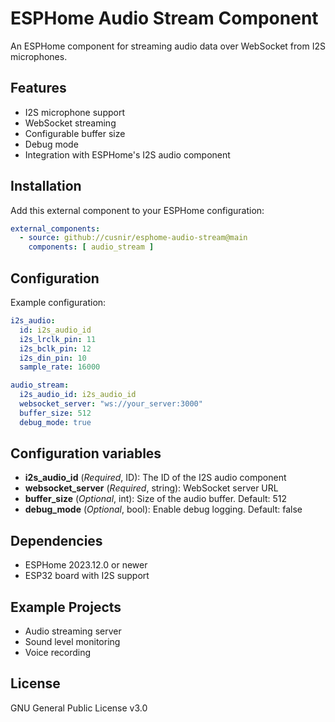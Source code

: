 # ESPHome Audio Stream Component

An ESPHome component for streaming audio data over WebSocket from I2S microphones.

## Features
- I2S microphone support
- WebSocket streaming
- Configurable buffer size
- Debug mode
- Integration with ESPHome's I2S audio component

## Installation

Add this external component to your ESPHome configuration:

```yaml
external_components:
  - source: github://cusnir/esphome-audio-stream@main
    components: [ audio_stream ]
```

## Configuration

Example configuration:

```yaml
i2s_audio:
  id: i2s_audio_id
  i2s_lrclk_pin: 11
  i2s_bclk_pin: 12
  i2s_din_pin: 10
  sample_rate: 16000

audio_stream:
  i2s_audio_id: i2s_audio_id
  websocket_server: "ws://your_server:3000"
  buffer_size: 512
  debug_mode: true
```

## Configuration variables

- **i2s_audio_id** (*Required*, ID): The ID of the I2S audio component
- **websocket_server** (*Required*, string): WebSocket server URL
- **buffer_size** (*Optional*, int): Size of the audio buffer. Default: 512
- **debug_mode** (*Optional*, bool): Enable debug logging. Default: false

## Dependencies
- ESPHome 2023.12.0 or newer
- ESP32 board with I2S support

## Example Projects
- Audio streaming server
- Sound level monitoring
- Voice recording

## License
GNU General Public License v3.0
